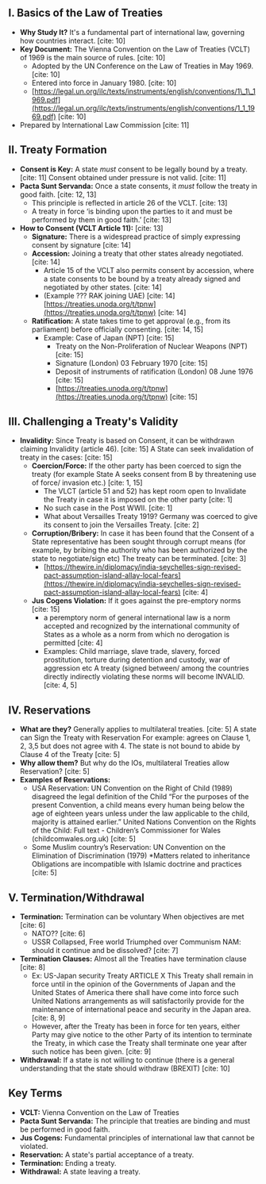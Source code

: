 ##   I. Basics of the Law of Treaties

* **Why Study It?** It's a fundamental part of international law, governing how countries interact. [cite: 10]
* **Key Document:** The Vienna Convention on the Law of Treaties (VCLT) of 1969 is the main source of rules. [cite: 10]
    * Adopted by the UN Conference on the Law of Treaties in May 1969. [cite: 10]
    * Entered into force in January 1980. [cite: 10]
    * [https://legal.un.org/ilc/texts/instruments/english/conventions/1\_1\_1969.pdf](https://legal.un.org/ilc/texts/instruments/english/conventions/1_1_1969.pdf) [cite: 10]
* Prepared by International Law Commission [cite: 11]

##   II. Treaty Formation

* **Consent is Key:** A state *must* consent to be legally bound by a treaty. [cite: 11] Consent obtained under pressure is not valid. [cite: 11]
* **Pacta Sunt Servanda:** Once a state consents, it *must* follow the treaty in good faith. [cite: 12, 13]
    * This principle is reflected in article 26 of the VCLT. [cite: 13]
    * A treaty in force ‘is binding upon the parties to it and must be performed by them in good faith.’ [cite: 13]
* **How to Consent (VCLT Article 11):** [cite: 13]
    * **Signature:** There is a widespread practice of simply expressing consent by signature [cite: 14]
    * **Accession:** Joining a treaty that other states already negotiated. [cite: 14]
        * Article 15 of the VCLT also permits consent by accession, where a state consents to be bound by a treaty already signed and negotiated by other states. [cite: 14]
        * (Example ??? RAK joining UAE) [cite: 14] [https://treaties.unoda.org/t/tpnw](https://treaties.unoda.org/t/tpnw) [cite: 14]
    * **Ratification:** A state takes time to get approval (e.g., from its parliament) before officially consenting. [cite: 14, 15]
        * Example: Case of Japan (NPT) [cite: 15]
            * Treaty on the Non-Proliferation of Nuclear Weapons (NPT) [cite: 15]
            * Signature (London) 03 February 1970 [cite: 15]
            * Deposit of instruments of ratification (London) 08 June 1976 [cite: 15]
            * [https://treaties.unoda.org/t/tpnw](https://treaties.unoda.org/t/tpnw) [cite: 15]

##   III. Challenging a Treaty's Validity

* **Invalidity:** Since Treaty is based on Consent, it can be withdrawn claiming Invalidity (article 46). [cite: 15] A State can seek invalidation of treaty in the cases: [cite: 15]
    * **Coercion/Force:** If the other party has been coerced to sign the treaty (for example State A seeks consent from B by threatening use of force/ invasion etc.) [cite: 1, 15]
        * The VLCT (article 51 and 52) has kept room open to Invalidate the Treaty in case it is imposed on the other party [cite: 1]
        * No such case in the Post WWII. [cite: 1]
        * What about Versailles Treaty 1919? Germany was coerced to give its consent to join the Versailles Treaty. [cite: 2]
    * **Corruption/Bribery:** In case it has been found that the Consent of a State representative has been sought through corrupt means (for example, by bribing the authority who has been authorized by the state to negotiate/sign etc) The treaty can be terminated. [cite: 3]
        * [https://thewire.in/diplomacy/india-seychelles-sign-revised-pact-assumption-island-allay-local-fears](https://thewire.in/diplomacy/india-seychelles-sign-revised-pact-assumption-island-allay-local-fears) [cite: 4]
    * **Jus Cogens Violation:** If it goes against the pre-emptory norms [cite: 15]
        * a peremptory norm of general international law is a norm accepted and recognized by the international community of States as a whole as a norm from which no derogation is permitted [cite: 4]
        * Examples: Child marriage, slave trade, slavery, forced prostitution, torture during detention and custody, war of aggression etc A treaty (signed between/ among the countries directly indirectly violating these norms will become INVALID. [cite: 4, 5]

##   IV. Reservations

* **What are they?** Generally applies to multilateral treaties. [cite: 5] A state can Sign the Treaty with Reservation For example: agrees on Clause 1, 2, 3,5 but does not agree with 4. The state is not bound to abide by Clause 4 of the Treaty [cite: 5]
* **Why allow them?** But why do the IOs, multilateral Treaties allow Reservation? [cite: 5]
* **Examples of Reservations:**
    * USA Reservation: UN Convention on the Right of Child (1989) disagreed the legal definition of the Child “For the purposes of the present Convention, a child means every human being below the age of eighteen years unless under the law applicable to the child, majority is attained earlier.” United Nations Convention on the Rights of the Child: Full text - Children’s Commissioner for Wales (childcomwales.org.uk) [cite: 5]
    * Some Muslim country’s Reservation: UN Convention on the Elimination of Discrimination (1979) *Matters related to inheritance Obligations are incompatible with Islamic doctrine and practices [cite: 5]

##   V. Termination/Withdrawal

* **Termination:** Termination can be voluntary When objectives are met [cite: 6]
    * NATO?? [cite: 6]
    * USSR Collapsed, Free world Triumphed over Communism NAM: should it continue and be dissolved? [cite: 7]
* **Termination Clauses:** Almost all the Treaties have termination clause [cite: 8]
    * Ex: US-Japan security Treaty ARTICLE X This Treaty shall remain in force until in the opinion of the Governments of Japan and the United States of America there shall have come into force such United Nations arrangements as will satisfactorily provide for the maintenance of international peace and security in the Japan area. [cite: 8, 9]
    * However, after the Treaty has been in force for ten years, either Party may give notice to the other Party of its intention to terminate the Treaty, in which case the Treaty shall terminate one year after such notice has been given. [cite: 9]
* **Withdrawal:** If a state is not willing to continue (there is a general understanding that the state should withdraw (BREXIT) [cite: 10]

##   Key Terms

* **VCLT:** Vienna Convention on the Law of Treaties
* **Pacta Sunt Servanda:** The principle that treaties are binding and must be performed in good faith.
* **Jus Cogens:** Fundamental principles of international law that cannot be violated.
* **Reservation:** A state's partial acceptance of a treaty.
* **Termination:** Ending a treaty.
* **Withdrawal:** A state leaving a treaty.